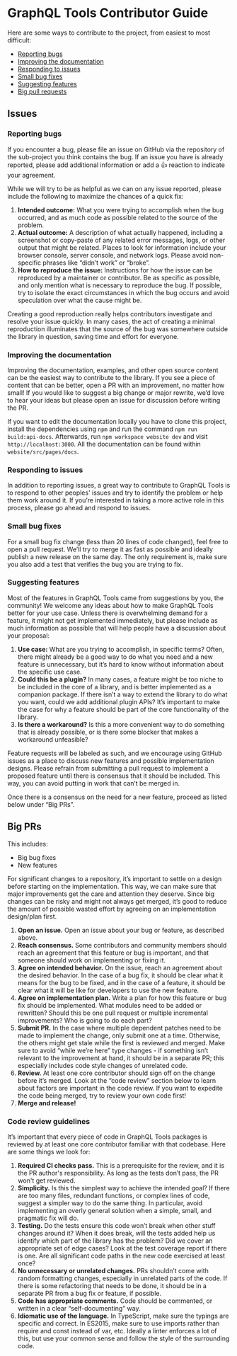 # GraphQL Tools Contributor Guide

Here are some ways to contribute to the project, from easiest to most difficult:

- [Reporting bugs](#reporting-bugs)
- [Improving the documentation](#improving-the-documentation)
- [Responding to issues](#responding-to-issues)
- [Small bug fixes](#small-bug-fixes)
- [Suggesting features](#suggesting-features)
- [Big pull requests](#big-prs)

## Issues

### Reporting bugs

If you encounter a bug, please file an issue on GitHub via the repository of the sub-project you
think contains the bug. If an issue you have is already reported, please add additional information
or add a 👍 reaction to indicate your agreement.

While we will try to be as helpful as we can on any issue reported, please include the following to
maximize the chances of a quick fix:

1. **Intended outcome:** What you were trying to accomplish when the bug occurred, and as much code
   as possible related to the source of the problem.
2. **Actual outcome:** A description of what actually happened, including a screenshot or copy-paste
   of any related error messages, logs, or other output that might be related. Places to look for
   information include your browser console, server console, and network logs. Please avoid
   non-specific phrases like “didn’t work” or “broke”.
3. **How to reproduce the issue:** Instructions for how the issue can be reproduced by a maintainer
   or contributor. Be as specific as possible, and only mention what is necessary to reproduce the
   bug. If possible, try to isolate the exact circumstances in which the bug occurs and avoid
   speculation over what the cause might be.

Creating a good reproduction really helps contributors investigate and resolve your issue quickly.
In many cases, the act of creating a minimal reproduction illuminates that the source of the bug was
somewhere outside the library in question, saving time and effort for everyone.

### Improving the documentation

Improving the documentation, examples, and other open source content can be the easiest way to
contribute to the library. If you see a piece of content that can be better, open a PR with an
improvement, no matter how small! If you would like to suggest a big change or major rewrite, we’d
love to hear your ideas but please open an issue for discussion before writing the PR.

If you want to edit the documentation locally you have to clone this project, install the
dependencies using `npm` and run the command `npm run build:api-docs`. Afterwards, run
`npm workspace website dev` and visit `http://localhost:3000`. All the documentation can be found
within `website/src/pages/docs`.

### Responding to issues

In addition to reporting issues, a great way to contribute to GraphQL Tools is to respond to other
peoples' issues and try to identify the problem or help them work around it. If you’re interested in
taking a more active role in this process, please go ahead and respond to issues.

### Small bug fixes

For a small bug fix change (less than 20 lines of code changed), feel free to open a pull request.
We’ll try to merge it as fast as possible and ideally publish a new release on the same day. The
only requirement is, make sure you also add a test that verifies the bug you are trying to fix.

### Suggesting features

Most of the features in GraphQL Tools came from suggestions by you, the community! We welcome any
ideas about how to make GraphQL Tools better for your use case. Unless there is overwhelming demand
for a feature, it might not get implemented immediately, but please include as much information as
possible that will help people have a discussion about your proposal:

1. **Use case:** What are you trying to accomplish, in specific terms? Often, there might already be
   a good way to do what you need and a new feature is unnecessary, but it’s hard to know without
   information about the specific use case.
2. **Could this be a plugin?** In many cases, a feature might be too niche to be included in the
   core of a library, and is better implemented as a companion package. If there isn’t a way to
   extend the library to do what you want, could we add additional plugin APIs? It’s important to
   make the case for why a feature should be part of the core functionality of the library.
3. **Is there a workaround?** Is this a more convenient way to do something that is already
   possible, or is there some blocker that makes a workaround unfeasible?

Feature requests will be labeled as such, and we encourage using GitHub issues as a place to discuss
new features and possible implementation designs. Please refrain from submitting a pull request to
implement a proposed feature until there is consensus that it should be included. This way, you can
avoid putting in work that can’t be merged in.

Once there is a consensus on the need for a new feature, proceed as listed below under “Big PRs”.

## Big PRs

This includes:

- Big bug fixes
- New features

For significant changes to a repository, it’s important to settle on a design before starting on the
implementation. This way, we can make sure that major improvements get the care and attention they
deserve. Since big changes can be risky and might not always get merged, it’s good to reduce the
amount of possible wasted effort by agreeing on an implementation design/plan first.

1. **Open an issue.** Open an issue about your bug or feature, as described above.
2. **Reach consensus.** Some contributors and community members should reach an agreement that this
   feature or bug is important, and that someone should work on implementing or fixing it.
3. **Agree on intended behavior.** On the issue, reach an agreement about the desired behavior. In
   the case of a bug fix, it should be clear what it means for the bug to be fixed, and in the case
   of a feature, it should be clear what it will be like for developers to use the new feature.
4. **Agree on implementation plan.** Write a plan for how this feature or bug fix should be
   implemented. What modules need to be added or rewritten? Should this be one pull request or
   multiple incremental improvements? Who is going to do each part?
5. **Submit PR.** In the case where multiple dependent patches need to be made to implement the
   change, only submit one at a time. Otherwise, the others might get stale while the first is
   reviewed and merged. Make sure to avoid “while we’re here” type changes - if something isn’t
   relevant to the improvement at hand, it should be in a separate PR; this especially includes code
   style changes of unrelated code.
6. **Review.** At least one core contributor should sign off on the change before it’s merged. Look
   at the “code review” section below to learn about factors are important in the code review. If
   you want to expedite the code being merged, try to review your own code first!
7. **Merge and release!**

### Code review guidelines

It’s important that every piece of code in GraphQL Tools packages is reviewed by at least one core
contributor familiar with that codebase. Here are some things we look for:

1. **Required CI checks pass.** This is a prerequisite for the review, and it is the PR author's
   responsibility. As long as the tests don’t pass, the PR won't get reviewed.
2. **Simplicity.** Is this the simplest way to achieve the intended goal? If there are too many
   files, redundant functions, or complex lines of code, suggest a simpler way to do the same thing.
   In particular, avoid implementing an overly general solution when a simple, small, and pragmatic
   fix will do.
3. **Testing.** Do the tests ensure this code won’t break when other stuff changes around it? When
   it does break, will the tests added help us identify which part of the library has the problem?
   Did we cover an appropriate set of edge cases? Look at the test coverage report if there is one.
   Are all significant code paths in the new code exercised at least once?
4. **No unnecessary or unrelated changes.** PRs shouldn’t come with random formatting changes,
   especially in unrelated parts of the code. If there is some refactoring that needs to be done, it
   should be in a separate PR from a bug fix or feature, if possible.
5. **Code has appropriate comments.** Code should be commented, or written in a clear
   “self-documenting” way.
6. **Idiomatic use of the language.** In TypeScript, make sure the typings are specific and correct.
   In ES2015, make sure to use imports rather than require and const instead of var, etc. Ideally a
   linter enforces a lot of this, but use your common sense and follow the style of the surrounding
   code.
